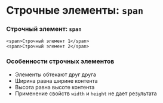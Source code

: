 # Строчные элементы: `span`


<!-- xxxxxxxxxxxxxxxxxxxxxxxxxxxxxxxxxxxxxxxxxxxxxxxxxxxxxxx -->
### Строчный элемент: `span`
<!-- xxxxxxxxxxxxxxxxxxxxxxxxxxxxxxxxxxxxxxxxxxxxxxxxxxxxxxx -->
```html:no-line-numbers
<span>Строчный элемент 1</span>
<span>Строчный элемент 2</span>
```

<!-- xxxxxxxxxxxxxxxxxxxxxxxxxxxxxxxxxxxxxxxxxxxxxxxxxxxxxxx -->
### Особенности строчных элементов
<!-- xxxxxxxxxxxxxxxxxxxxxxxxxxxxxxxxxxxxxxxxxxxxxxxxxxxxxxx -->
- Элементы обтекают друг друга
- Ширина равна ширине контента
- Высота равна высоте контента
- Применение свойств `width` и `height` не дает результата
